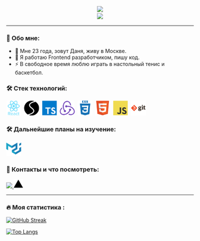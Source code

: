 <div id="header" align="center">
  <img src="https://media.giphy.com/media/M9gbBd9nbDrOTu1Mqx/giphy.gif" width="100"/>
  <div id="badges">
    <img src="https://komarev.com/ghpvc/?username=Wycctrujjla109121&style=flat-square&color=blue"/>
  </div>
</div>

---
### :bricks: Обо мне:
- :bug: Мне 23 года, зовут Даня, живу в Москве.
- :telescope: Я работаю Frontend разработчиком, пишу код.
- :zap: В свободное время люблю играть в настольный тенис и баскетбол.

### :hammer_and_wrench: Стек технологий:
<div>
  <img src="https://github.com/devicons/devicon/blob/master/icons/react/react-original-wordmark.svg" title="React" alt="React" width="40" height="40"/>&nbsp;
  <img src="https://github.com/devicons/devicon/blob/master/icons/swiper/swiper-original.svg" title="Swiper" alr="Swiper" width="40" height="40"/>&nbsp;
  <img src="https://github.com/devicons/devicon/blob/master/icons/typescript/typescript-plain.svg" title="TypeScript" alr="TypeScript" width="40" height="40"/>&nbsp;
  <img src="https://github.com/devicons/devicon/blob/master/icons/redux/redux-original.svg" title="Redux" alt="Redux " width="40" height="40"/>&nbsp;
  <img src="https://github.com/devicons/devicon/blob/master/icons/css3/css3-plain-wordmark.svg"  title="CSS3" alt="CSS" width="40" height="40"/>&nbsp;
  <img src="https://github.com/devicons/devicon/blob/master/icons/html5/html5-original.svg" title="HTML5" alt="HTML" width="40" height="40"/>&nbsp;
  <img src="https://github.com/devicons/devicon/blob/master/icons/javascript/javascript-original.svg" title="JavaScript" alt="JavaScript" width="40" height="40"/>&nbsp;
  <img src="https://github.com/devicons/devicon/blob/master/icons/git/git-original-wordmark.svg" title="Git" **alt="Git" width="40" height="40"/>
</div>

### :hammer_and_wrench: Дальнейшие планы на изучение:
<div>
  <img src="https://github.com/devicons/devicon/blob/master/icons/materialui/materialui-original.svg" title="Material UI" alt="Material UI" width="40" height="40"/>&nbsp;
</div>

### :monocle_face: Контакты и что посмотреть:
<a target="blank" href="https://t.me/ILLIDAN109" title="Telegram">
  <img src="https://i.giphy.com/media/v1.Y2lkPTc5MGI3NjExbGVma3dtM3Q5eDI4dzhvejc0Y2VhcWJoeTlydnl0bTd4ZGhvdjl1dSZlcD12MV9pbnRlcm5hbF9naWZfYnlfaWQmY3Q9Zw/ya4eevXU490Iw/giphy.gif" width="25"/>
</a>
<a target="blank" href="https://vercel.com/wycctrujjla109121s-projects" title="Сюда выкладываю иногда что-то прикольное" >
  <img src="https://github.com/devicons/devicon/blob/master/icons/vercel/vercel-original.svg" alt="Vercel" width="25"/>
</a>

---
### :fire: Моя статистика :
[![GitHub Streak](https://github-readme-streak-stats.herokuapp.com?user=Wycctrujjla109121&theme=merko&locale=ru)](https://git.io/streak-stats)

[![Top Langs](https://github-readme-stats.vercel.app/api/top-langs/?username=Wycctrujjla109121&layout=compact&theme=vision-friendly-dark)](https://github.com/anuraghazra/github-readme-stats)

